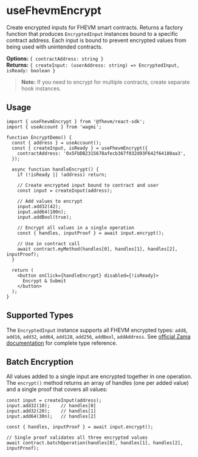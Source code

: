 # useFhevmEncrypt

Create encrypted inputs for FHEVM smart contracts. Returns a factory function that produces `EncryptedInput` instances bound to a specific contract address. Each input is bound to prevent encrypted values from being used with unintended contracts.

**Options:** `{ contractAddress: string }`  
**Returns:** `{ createInput: (userAddress: string) => EncryptedInput, isReady: boolean }`

> **Note:** If you need to encrypt for multiple contracts, create separate hook instances.

## Usage

```tsx
import { useFhevmEncrypt } from '@fhevm/react-sdk';
import { useAccount } from 'wagmi';

function EncryptDemo() {
  const { address } = useAccount();
  const { createInput, isReady } = useFhevmEncrypt({
    contractAddress: '0x5FbDB2315678afecb367f032d93F642f64180aa3',
  });

  async function handleEncrypt() {
    if (!isReady || !address) return;

    // Create encrypted input bound to contract and user
    const input = createInput(address);
    
    // Add values to encrypt
    input.add32(42);
    input.add64(100n);
    input.addBool(true);
    
    // Encrypt all values in a single operation
    const { handles, inputProof } = await input.encrypt();
    
    // Use in contract call
    await contract.myMethod(handles[0], handles[1], handles[2], inputProof);
  }

  return (
    <button onClick={handleEncrypt} disabled={!isReady}>
      Encrypt & Submit
    </button>
  );
}
```

## Supported Types

The `EncryptedInput` instance supports all FHEVM encrypted types: `add8`, `add16`, `add32`, `add64`, `add128`, `add256`, `addBool`, `addAddress`. See [official Zama documentation](https://docs.zama.ai/protocol/relayer-sdk-guides/fhevm-relayer/input) for complete type reference.

## Batch Encryption

All values added to a single input are encrypted together in one operation. The `encrypt()` method returns an array of handles (one per added value) and a single proof that covers all values:

```tsx
const input = createInput(address);
input.add32(10);    // handles[0]
input.add32(20);    // handles[1]
input.add64(30n);   // handles[2]

const { handles, inputProof } = await input.encrypt();

// Single proof validates all three encrypted values
await contract.batchOperation(handles[0], handles[1], handles[2], inputProof);
```

